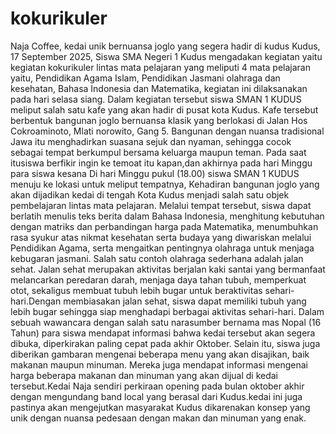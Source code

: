 # kokurikuler
Naja Coffee, kedai unik bernuansa joglo yang segera hadir di kudus
Kudus, 17 September 2025, Siswa SMA Negeri 1 Kudus mengadakan kegiatan yaitu kegiatan kokurikuler lintas mata pelajaran yang meliputi 4 mata pelajaran yaitu, Pendidikan Agama Islam, Pendidikan Jasmani olahraga dan kesehatan, Bahasa Indonesia dan Matematika, kegiatan ini dilaksanakan pada hari selasa siang. Dalam kegiatan tersebut siswa SMAN 1 KUDUS meliput salah satu kafe yang akan hadir di pusat kota Kudus. Kafe tersebut berbentuk bangunan joglo bernuansa klasik yang berlokasi di Jalan Hos Cokroaminoto, Mlati norowito, Gang 5. Bangunan dengan nuansa tradisional Jawa itu menghadirkan suasana sejuk dan nyaman, sehingga cocok sebagai tempat berkumpul bersama keluarga maupun teman.
Pada saat itusiswa berfikir ingin ke temoat itu kapan,dan akhirnya pada hari Minggu para siswa kesana
Di hari Minggu pukul  (18.00) siswa SMAN 1 KUDUS menuju ke lokasi untuk meliput tempatnya, Kehadiran bangunan joglo yang akan dijadikan kedai di tengah Kota Kudus menjadi salah satu objek pembelajaran lintas mata pelajaran. Melalui tempat tersebut, siswa dapat berlatih menulis teks berita dalam Bahasa Indonesia, menghitung kebutuhan dengan matriks dan perbandingan harga pada Matematika, menumbuhkan rasa syukur atas nikmat kesehatan serta budaya yang diwariskan melalui Pendidikan Agama, serta mengaitkan pentingnya olahraga untuk menjaga kebugaran jasmani.
Salah satu contoh olahraga sederhana adalah jalan sehat. Jalan sehat merupakan aktivitas berjalan kaki santai yang bermanfaat melancarkan peredaran darah, menjaga daya tahan tubuh, memperkuat otot, sekaligus membuat tubuh lebih bugar untuk beraktivitas sehari-hari.Dengan membiasakan jalan sehat, siswa dapat memiliki tubuh yang lebih bugar sehingga siap menghadapi berbagai aktivitas sehari-hari.
Dalam sebuah wawancara dengan salah satu narasumber bernama mas Nopal (16 Tahun) para siswa mendapat informasi bahwa kedai tersebut akan segera dibuka, diperkirakan paling cepat pada akhir Oktober. Selain itu, siswa juga diberikan gambaran mengenai beberapa menu yang akan disajikan, baik makanan maupun minuman. Mereka juga mendapat informasi mengenai harga beberapa makanan dan minuman yang akan dijual di kedai tersebut.Kedai Naja sendiri perkiraan opening pada bulan oktober akhir dengan mengundang band local yang berasal dari Kudus.kedai ini juga pastinya akan mengejutkan masyarakat Kudus dikarenakan konsep yang unik dengan nuansa pedesaan dengan makan dan minuman yang enak.
